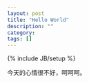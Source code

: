 ```yaml
---
layout: post
title: "Hello World"
description: ""
category: 
tags: []
---
```

{% include JB/setup %}

今天的心情很不好，呵呵呵。
